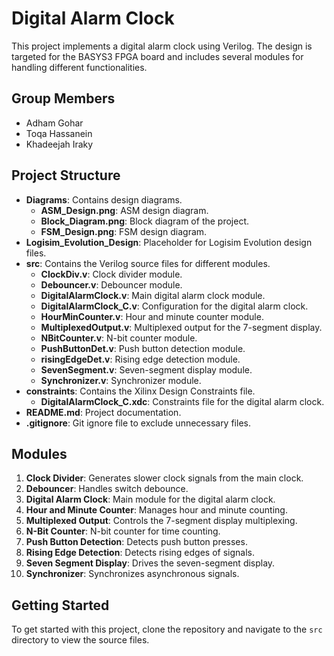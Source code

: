 # Digital Alarm Clock

This project implements a digital alarm clock using Verilog. The design is targeted for the BASYS3 FPGA board and includes several modules for handling different functionalities.

## Group Members

- Adham Gohar
- Toqa Hassanein
- Khadeejah Iraky

## Project Structure

- **Diagrams**: Contains design diagrams.
  - **ASM_Design.png**: ASM design diagram.
  - **Block_Diagram.png**: Block diagram of the project.
  - **FSM_Design.png**: FSM design diagram.
- **Logisim_Evolution_Design**: Placeholder for Logisim Evolution design files.
- **src**: Contains the Verilog source files for different modules.
  - **ClockDiv.v**: Clock divider module.
  - **Debouncer.v**: Debouncer module.
  - **DigitalAlarmClock.v**: Main digital alarm clock module.
  - **DigitalAlarmClock_C.v**: Configuration for the digital alarm clock.
  - **HourMinCounter.v**: Hour and minute counter module.
  - **MultiplexedOutput.v**: Multiplexed output for the 7-segment display.
  - **NBitCounter.v**: N-bit counter module.
  - **PushButtonDet.v**: Push button detection module.
  - **risingEdgeDet.v**: Rising edge detection module.
  - **SevenSegment.v**: Seven-segment display module.
  - **Synchronizer.v**: Synchronizer module.
- **constraints**: Contains the Xilinx Design Constraints file.
  - **DigitalAlarmClock_C.xdc**: Constraints file for the digital alarm clock.
- **README.md**: Project documentation.
- **.gitignore**: Git ignore file to exclude unnecessary files.

## Modules

1. **Clock Divider**: Generates slower clock signals from the main clock.
2. **Debouncer**: Handles switch debounce.
3. **Digital Alarm Clock**: Main module for the digital alarm clock.
4. **Hour and Minute Counter**: Manages hour and minute counting.
5. **Multiplexed Output**: Controls the 7-segment display multiplexing.
6. **N-Bit Counter**: N-bit counter for time counting.
7. **Push Button Detection**: Detects push button presses.
8. **Rising Edge Detection**: Detects rising edges of signals.
9. **Seven Segment Display**: Drives the seven-segment display.
10. **Synchronizer**: Synchronizes asynchronous signals.

## Getting Started

To get started with this project, clone the repository and navigate to the `src` directory to view the source files.

